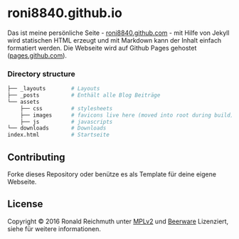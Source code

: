 # roni8840.github.io


Das ist meine persönliche Seite - [roni8840.github.com](https://roni8840.github.io) - mit Hilfe von Jekyll wird statischen HTML erzeugt und mit Markdown kann der Inhalt einfach formatiert werden. Die Webseite wird auf Github Pages gehostet ([pages.github.com](https://pages.github.com)).


### Directory structure

~~~bash
├── _layouts        # Layouts
├── _posts          # Enthält alle Blog Beiträge
└── assets
    ├── css         # stylesheets
    ├── images      # favicons live here (moved into root during build)
    ├── js          # javascripts
└── downloads       # Downloads
index.html          # Startseite  
~~~


## Contributing

Forke dieses Repository oder benütze es als Template für deine eigene Webseite.

## License

Copyright © 2016 Ronald Reichmuth unter [MPLv2](https://github.com/Roni8840/roni8840.github.io/blob/master/LICENSE.md) und [Beerware](https://github.com/Roni8840/roni8840.github.io/blob/master/beerware.md) Lizenziert, siehe  für weitere informationen.
